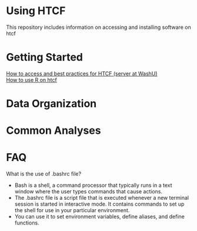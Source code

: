 # Using HTCF
This repository includes information on accessing and installing software on htcf

# <a name="documentslist"></a>Getting Started
[How to access and best practices for HTCF (server at WashU)](https://github.com/dbaldridge-lab/htcf/blob/main/htcf_access.md)  
[How to use R on htcf](https://github.com/dbaldridge-lab/htcf/blob/main/using_R.md)  

# <a name="documentslist"></a>Data Organization


# <a name="documentslist"></a>Common Analyses

# <a name="documentslist"></a>FAQ
What is the use of .bashrc file?
* Bash is a shell, a command processor that typically runs in a text window where the user types commands that cause actions.
* The .bashrc file is a script file that is executed whenever a new terminal session is started in interactive mode. It contains commands to set up the shell for use in your particular environment.
* You can use it to set environment variables, define aliases, and define functions.
